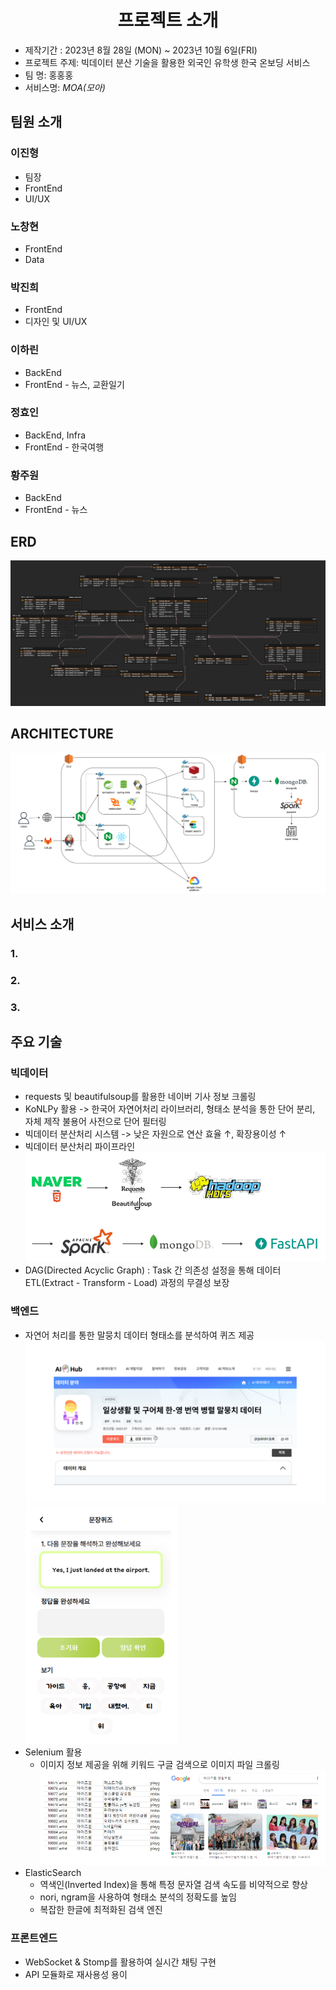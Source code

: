# <center>  프로젝트 소개 </center>
- 제작기간 : 2023년 8월 28일 (MON) ~ 2023년 10월 6일(FRI)
- 프로젝트 주제: 빅데이터 분산 기술을 활용한 외국인 유학생 한국 온보딩 서비스
- 팀 명: 홍홍홍
- 서비스명: *MOA(모아)*

## 팀원 소개
### 이진형
- 팀장
- FrontEnd
- UI/UX

### 노창현
- FrontEnd
- Data

### 박진희
- FrontEnd
- 디자인 및 UI/UX

### 이하린
- BackEnd
- FrontEnd - 뉴스, 교환일기

### 정효인
- BackEnd, Infra
- FrontEnd - 한국여행

### 황주원
- BackEnd
- FrontEnd - 뉴스

## ERD
![ERD](./assets/ERD.png)

## ARCHITECTURE
![Architecture](./assets/Architecture.PNG)

## 서비스 소개
### 1. 
### 2. 
### 3. 

## 주요 기술
### 빅데이터
- requests 및 beautifulsoup를 활용한 네이버 기사 정보 크롤링
- KoNLPy 활용 -> 한국어 자연어처리 라이브러리, 형태소 분석을 통한 단어 분리, 자체 제작 불용어 사전으로 단어 필터링
- 빅데이터 분산처리 시스템 -> 낮은 자원으로 연산 효율 ↑, 확장용이성 ↑
- 빅데이터 분산처리 파이프라인
![Pipeline](./assets/Pipeline.PNG)
- DAG(Directed Acyclic Graph) : Task 간 의존성 설정을 통해 데이터 ETL(Extract - Transform - Load) 과정의 무결성 보장

### 백엔드
- 자연어 처리를 통한 말뭉치 데이터 형태소를 분석하여 퀴즈 제공
![BackData1](./assets/BackData1.PNG)  ![quiz](./assets/quiz.PNG)
- Selenium 활용
    - 이미지 정보 제공을 위해 키워드 구글 검색으로 이미지 파일 크롤링
![Selenium](./assets/Selenium.PNG)
- ElasticSearch
    - 역색인(Inverted Index)을 통해 특정 문자열 검색 속도를 비약적으로 향상
    - nori, ngram을 사용하여 형태소 분석의 정확도를 높임
    - 복잡한 한글에 최적화된 검색 엔진

### 프론트엔드
- WebSocket & Stomp를 활용하여 실시간 채팅 구현
- API 모듈화로 재사용성 용이

